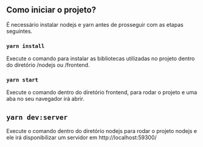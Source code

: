 ## Como iniciar o projeto?

É necessário instalar nodejs e yarn antes de prosseguir com as etapas seguintes.

### `yarn install`

Execute o comando para instalar as bibliotecas utilizadas no projeto dentro do diretório /nodejs ou /frontend.

### `yarn start`

Execute o comando dentro do diretório frontend, para rodar o projeto e uma aba no seu navegador irá abrir.

## `yarn dev:server`

Execute o comando dentro do diretório nodejs para rodar o projeto nodejs e ele irá disponibilizar um servidor em http://localhost:59300/
